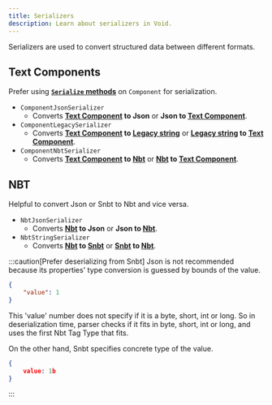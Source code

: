 ```yaml
---
title: Serializers
description: Learn about serializers in Void.
---
```


Serializers are used to convert structured data between different formats. 

## Text Components
Prefer using [**`Serialize` methods**](/docs/developing-plugins/text-formatting/#converting-components) on `Component` for serialization.
- `ComponentJsonSerializer` 
  - Converts **[Text Component](/docs/developing-plugins/text-formatting) to Json** or **Json to [Text Component](/docs/developing-plugins/text-formatting)**.
- `ComponentLegacySerializer` 
  - Converts **[Text Component](/docs/developing-plugins/text-formatting) to [Legacy string](/docs/developing-plugins/text-formatting#formatting-codes)** or **[Legacy string](/docs/developing-plugins/text-formatting#formatting-codes) to [Text Component](/docs/developing-plugins/text-formatting)**.
- `ComponentNbtSerializer` 
  - Converts **[Text Component](/docs/developing-plugins/text-formatting) to [Nbt](/docs/developing-plugins/nbt)** or **[Nbt](/docs/developing-plugins/nbt) to [Text Component](/docs/developing-plugins/text-formatting)**.

## NBT
Helpful to convert Json or Snbt to Nbt and vice versa.  
- `NbtJsonSerializer` 
  - Converts **[Nbt](/docs/developing-plugins/nbt) to Json** or **Json to [Nbt](/docs/developing-plugins/nbt)**.
- `NbtStringSerializer`
  - Converts **[Nbt](/docs/developing-plugins/nbt) to [Snbt](/docs/developing-plugins/nbt/#snbt)** or **[Snbt](/docs/developing-plugins/nbt/#snbt) to [Nbt](/docs/developing-plugins/nbt)**.

:::caution[Prefer deserializing from Snbt]
Json is not recommended because its properties' type conversion is guessed by bounds of the value.  

```json
{
	"value": 1
}
```
This 'value' number does not specify if it is a byte, short, int or long. So in deserialization time, parser checks if it fits in byte, short, int or long, and uses the first Nbt Tag Type that fits.

On the other hand, Snbt specifies concrete type of the value. 
```json
{
	value: 1b
}
```
:::